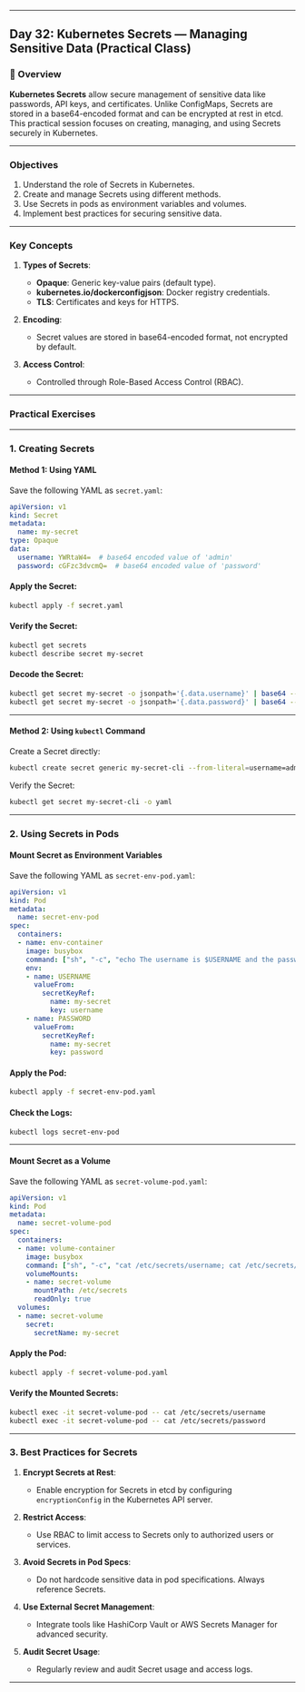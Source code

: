 ﻿---

## Day 32: Kubernetes Secrets — Managing Sensitive Data (Practical Class)

### 📘 Overview

**Kubernetes Secrets** allow secure management of sensitive data like passwords, API keys, and certificates. Unlike ConfigMaps, Secrets are stored in a base64-encoded format and can be encrypted at rest in etcd. This practical session focuses on creating, managing, and using Secrets securely in Kubernetes.

---


### Objectives

1. Understand the role of Secrets in Kubernetes.
2. Create and manage Secrets using different methods.
3. Use Secrets in pods as environment variables and volumes.
4. Implement best practices for securing sensitive data.

---

### Key Concepts

1. **Types of Secrets**:
   - **Opaque**: Generic key-value pairs (default type).
   - **kubernetes.io/dockerconfigjson**: Docker registry credentials.
   - **TLS**: Certificates and keys for HTTPS.

2. **Encoding**:
   - Secret values are stored in base64-encoded format, not encrypted by default.

3. **Access Control**:
   - Controlled through Role-Based Access Control (RBAC).

---


### Practical Exercises

---

### 1. Creating Secrets

#### Method 1: Using YAML
Save the following YAML as `secret.yaml`:

```yaml
apiVersion: v1
kind: Secret
metadata:
  name: my-secret
type: Opaque
data:
  username: YWRtaW4=  # base64 encoded value of 'admin'
  password: cGFzc3dvcmQ=  # base64 encoded value of 'password'
```

#### Apply the Secret:
```bash
kubectl apply -f secret.yaml
```

#### Verify the Secret:
```bash
kubectl get secrets
kubectl describe secret my-secret
```

#### Decode the Secret:
```bash
kubectl get secret my-secret -o jsonpath='{.data.username}' | base64 --decode
kubectl get secret my-secret -o jsonpath='{.data.password}' | base64 --decode
```

---

#### Method 2: Using `kubectl` Command
Create a Secret directly:
```bash
kubectl create secret generic my-secret-cli --from-literal=username=admin --from-literal=password=password
```

Verify the Secret:
```bash
kubectl get secret my-secret-cli -o yaml
```

---

### 2. Using Secrets in Pods

#### Mount Secret as Environment Variables
Save the following YAML as `secret-env-pod.yaml`:

```yaml
apiVersion: v1
kind: Pod
metadata:
  name: secret-env-pod
spec:
  containers:
  - name: env-container
    image: busybox
    command: ["sh", "-c", "echo The username is $USERNAME and the password is $PASSWORD; sleep 3600"]
    env:
    - name: USERNAME
      valueFrom:
        secretKeyRef:
          name: my-secret
          key: username
    - name: PASSWORD
      valueFrom:
        secretKeyRef:
          name: my-secret
          key: password
```

#### Apply the Pod:
```bash
kubectl apply -f secret-env-pod.yaml
```

#### Check the Logs:
```bash
kubectl logs secret-env-pod
```

---

#### Mount Secret as a Volume
Save the following YAML as `secret-volume-pod.yaml`:

```yaml
apiVersion: v1
kind: Pod
metadata:
  name: secret-volume-pod
spec:
  containers:
  - name: volume-container
    image: busybox
    command: ["sh", "-c", "cat /etc/secrets/username; cat /etc/secrets/password; sleep 3600"]
    volumeMounts:
    - name: secret-volume
      mountPath: /etc/secrets
      readOnly: true
  volumes:
  - name: secret-volume
    secret:
      secretName: my-secret
```

#### Apply the Pod:
```bash
kubectl apply -f secret-volume-pod.yaml
```

#### Verify the Mounted Secrets:
```bash
kubectl exec -it secret-volume-pod -- cat /etc/secrets/username
kubectl exec -it secret-volume-pod -- cat /etc/secrets/password
```

---

### 3. Best Practices for Secrets

1. **Encrypt Secrets at Rest**:
   - Enable encryption for Secrets in etcd by configuring `encryptionConfig` in the Kubernetes API server.

2. **Restrict Access**:
   - Use RBAC to limit access to Secrets only to authorized users or services.

3. **Avoid Secrets in Pod Specs**:
   - Do not hardcode sensitive data in pod specifications. Always reference Secrets.

4. **Use External Secret Management**:
   - Integrate tools like HashiCorp Vault or AWS Secrets Manager for advanced security.

5. **Audit Secret Usage**:
   - Regularly review and audit Secret usage and access logs.

---

